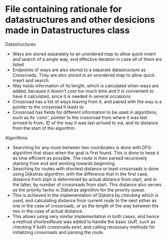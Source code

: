 # File containing rationale for datastructures and other desicions made in Datastructures class

Datastructures
- Ways are stored separately to an unordered map to allow quick insert and search of a single way, and effective iteration in case all of them are listed
- Endpoints of ways are also stored to a separate datastructure as Crossroads. They are also stored in an unordered map to allow quick insert and search
- Way holds information of its length, which is calculated when ways are added, because it doesn't cost too much time and it is convenient to have it calculated, since it is needed in several occasions
- Crossroad has a list of ways leaving from it, and paired with the way is a pointer to the crossroad it leads to
- Crossroad has fields for different information to be used in algorithms, such as its 'color', pointer to the crossroad from where it was last arrived to from, ID of the way it was last arrived to via, and its distance from the start of the algorithm.


Algorithms
- Searching for any route between two coordinates is done with DFS-algorithm that stops when the goal is first found. This is done to keep it as time efficient as possible. The route is then parsed recursively starting from end and working towards beginning.
- Searching for routes with shortest distance or least crossroads is done using Dijkstras algorithm, with the difference that in the first case, distance from start is determined by actual distance from start, and in the latter, by number of crossroads from start. This distance also serves as the priority factor in Dijkstras algrotihm for the priority queue.
- This is achieved in the implementation of Dijkstra by checking which is used, and calculating distance from current node to the next either as one in the case of crossroads, or as the length of the way between the two in the case of actual distance.
- This allows using very similar implementation in both cases, and hence a method shortestRoute was added to handle the basic stuff, such as checking if both crossroads exist, and calling necessary methods for initializing crossroads and parsing the route.

